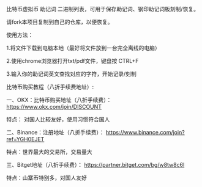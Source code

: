 比特币虚拟币 助记词 二进制列表，可用于保存助记词、钢印助记词板刻制/恢复。


请fork本项目复制到自己的仓库，以便恢复。


使用方法：

1.将文件下载到电脑本地（最好将文件放到一台完全离线的电脑）

2.使用chrome浏览器打开txt/pdf文件，键盘按 CTRL+F

3.输入你的助记词英文查找对应的字符，开始记录/刻制



比特币购买教程（八折手续费地址）: 

一、OKX：比特币购买地址（八折手续费）：
https://www.okx.com/join/DISCOUNT

特点：
对国人比较友好，使用习惯符合国人

二、Binance：注册地址（八折手续费）：
https://www.binance.com/join?ref=YGH0EJET

特点：世界最大的交易所，交易量大


三、Bitget地址（八折手续费）：
https://partner.bitget.com/bg/w8tw8c6l	

特点：山寨币特别多，对国人友好




